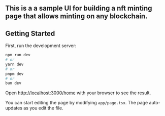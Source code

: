 ## This is a a sample UI for building a nft minting page that allows minting on any blockchain.

## Getting Started

First, run the development server:

```bash
npm run dev
# or
yarn dev
# or
pnpm dev
# or
bun dev
```

Open [http://localhost:3000/home](http://localhost:3000/home) with your browser to see the result.

You can start editing the page by modifying `app/page.tsx`. The page auto-updates as you edit the file.


